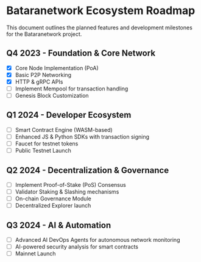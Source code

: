 # Bataranetwork Ecosystem Roadmap

This document outlines the planned features and development milestones for the Bataranetwork project.

## Q4 2023 - Foundation & Core Network
- [x] Core Node Implementation (PoA)
- [x] Basic P2P Networking
- [x] HTTP & gRPC APIs
- [ ] Implement Mempool for transaction handling
- [ ] Genesis Block Customization

## Q1 2024 - Developer Ecosystem
- [ ] Smart Contract Engine (WASM-based)
- [ ] Enhanced JS & Python SDKs with transaction signing
- [ ] Faucet for testnet tokens
- [ ] Public Testnet Launch

## Q2 2024 - Decentralization & Governance
- [ ] Implement Proof-of-Stake (PoS) Consensus
- [ ] Validator Staking & Slashing mechanisms
- [ ] On-chain Governance Module
- [ ] Decentralized Explorer launch

## Q3 2024 - AI & Automation
- [ ] Advanced AI DevOps Agents for autonomous network monitoring
- [ ] AI-powered security analysis for smart contracts
- [ ] Mainnet Launch
